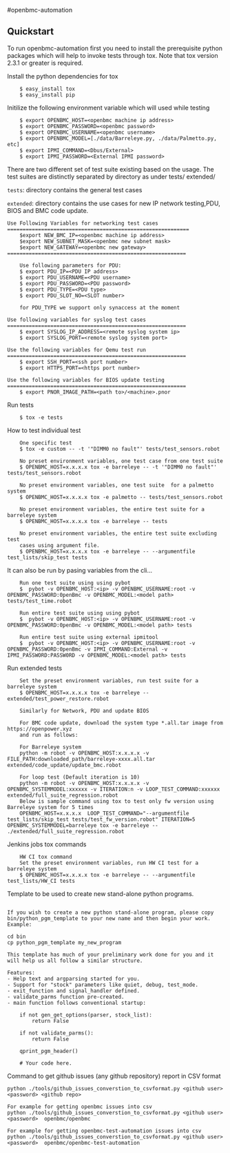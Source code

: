 #openbmc-automation

Quickstart
----------

To run openbmc-automation first you need to install the prerequisite python
packages which will help to invoke tests through tox.  Note that tox
version 2.3.1 or greater is required.

Install the python dependencies for tox
```shell
    $ easy_install tox
    $ easy_install pip
```

Initilize the following environment variable which will used while testing
```shell
    $ export OPENBMC_HOST=<openbmc machine ip address>
    $ export OPENBMC_PASSWORD=<openbmc password>
    $ export OPENBMC_USERNAME=<openbmc username>
    $ export OPENBMC_MODEL=[./data/Barreleye.py, ./data/Palmetto.py, etc]
    $ export IPMI_COMMAND=<Dbus/External>
    $ export IPMI_PASSWORD=<External IPMI password>
```

There are two different set of test suite existing based on the usage.
The test suites are distinctly separated by directory as under
    tests/
    extended/

`tests`: directory contains the general test cases

`extended`: directory contains the use cases for new IP network testing,PDU,
BIOS and BMC code update.

```shell
Use Following Variables for networking test cases
===========================================================
    $export NEW_BMC_IP=<openbmc machine ip address>
    $export NEW_SUBNET_MASK=<openbmc new subnet mask>
    $export NEW_GATEWAY=<openbmc new gateway>
==========================================================

    Use following parameters for PDU:
    $ export PDU_IP=<PDU IP address>
    $ export PDU_USERNAME=<PDU username>
    $ export PDU_PASSWORD=<PDU password>
    $ export PDU_TYPE=<PDU type>
    $ export PDU_SLOT_NO=<SLOT number>

    for PDU_TYPE we support only synaccess at the moment

Use following variables for syslog test cases
==========================================================
    $ export SYSLOG_IP_ADDRESS=<remote syslog system ip>
    $ export SYSLOG_PORT=<remote syslog system port>

Use the following variables for Qemu test run
==========================================================
    $ export SSH_PORT=<ssh port number>
    $ export HTTPS_PORT=<https port number>

Use the following variables for BIOS update testing
==========================================================
    $ export PNOR_IMAGE_PATH=<path to>/<machine>.pnor

```

Run tests
```shell
    $ tox -e tests
```

How to test individual test
```shell
    One specific test
    $ tox -e custom -- -t '"DIMM0 no fault"' tests/test_sensors.robot

    No preset environment variables, one test case from one test suite
    $ OPENBMC_HOST=x.x.x.x tox -e barreleye -- -t '"DIMM0 no fault"' tests/test_sensors.robot

    No preset environment variables, one test suite  for a palmetto system
    $ OPENBMC_HOST=x.x.x.x tox -e palmetto -- tests/test_sensors.robot

    No preset environment variables, the entire test suite for a barreleye system
    $ OPENBMC_HOST=x.x.x.x tox -e barreleye -- tests

    No preset environment variables, the entire test suite excluding test
    cases using argument file.
    $ OPENBMC_HOST=x.x.x.x tox -e barreleye -- --argumentfile test_lists/skip_test tests
```

It can also be run by pasing variables from the cli...
```shell
    Run one test suite using using pybot
    $  pybot -v OPENBMC_HOST:<ip> -v OPENBMC_USERNAME:root -v OPENBMC_PASSWORD:0penBmc -v OPENBMC_MODEL:<model path> tests/test_time.robot

    Run entire test suite using using pybot
    $  pybot -v OPENBMC_HOST:<ip> -v OPENBMC_USERNAME:root -v OPENBMC_PASSWORD:0penBmc -v OPENBMC_MODEL:<model path> tests

    Run entire test suite using external ipmitool
    $  pybot -v OPENBMC_HOST:<ip> -v OPENBMC_USERNAME:root -v OPENBMC_PASSWORD:0penBmc -v IPMI_COMMAND:External -v IPMI_PASSWORD:PASSW0RD -v OPENBMC_MODEL:<model path> tests
```

Run extended tests
```shell
    Set the preset environment variables, run test suite for a barreleye system
    $ OPENBMC_HOST=x.x.x.x tox -e barreleye -- extended/test_power_restore.robot

    Similarly for Network, PDU and update BIOS

    For BMC code update, download the system type *.all.tar image from https://openpower.xyz
    and run as follows:

    For Barreleye system
    python -m robot -v OPENBMC_HOST:x.x.x.x -v FILE_PATH:downloaded_path/barreleye-xxxx.all.tar  extended/code_update/update_bmc.robot

    For loop test (Default iteration is 10)
    python -m robot -v OPENBMC_HOST:x.x.x.x -v OPENBMC_SYSTEMMODEL:xxxxxx -v ITERATION:n -v LOOP_TEST_COMMAND:xxxxxx extended/full_suite_regression.robot
    Below is sample command using tox to test only fw version using Barreleye system for 5 times
    OPENBMC_HOST=x.x.x.x  LOOP_TEST_COMMAND="--argumentfile test_lists/skip_test tests/test_fw_version.robot" ITERATION=5  OPENBMC_SYSTEMMODEL=barreleye tox -e barreleye -- ./extended/full_suite_regression.robot
```

Jenkins jobs tox commands
```shell
    HW CI tox command
    Set the preset environment variables, run HW CI test for a barreleye system
    $ OPENBMC_HOST=x.x.x.x tox -e barreleye -- --argumentfile test_lists/HW_CI tests

```

Template to be used to create new stand-alone python programs.
```shell

If you wish to create a new python stand-alone program, please copy bin/python_pgm_template to your new name and then begin your work.  Example:

cd bin
cp python_pgm_template my_new_program

This template has much of your preliminary work done for you and it will help us all follow a similar structure.

Features:
- Help text and argparsing started for you.
- Support for "stock" parameters like quiet, debug, test_mode.
- exit_function and signal_handler defined.
- validate_parms function pre-created.
- main function follows conventional startup:

    if not gen_get_options(parser, stock_list):
        return False

    if not validate_parms():
        return False

    qprint_pgm_header()

    # Your code here.

```


Command to get github issues (any github repository) report in CSV format

```shell
python ./tools/github_issues_converstion_to_csvformat.py <github user> <password> <github repo>

For example for getting openbmc issues into csv
python ./tools/github_issues_converstion_to_csvformat.py <github user> <password>  openbmc/openbmc

For example for getting openbmc-test-automation issues into csv
python ./tools/github_issues_converstion_to_csvformat.py <github user> <password>  openbmc/openbmc-test-automation

```
